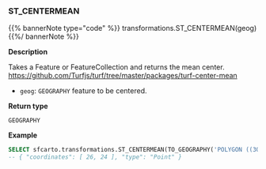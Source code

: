 ### ST_CENTERMEAN

{{% bannerNote type="code" %}}
transformations.ST_CENTERMEAN(geog)
{{%/ bannerNote %}}

**Description**

Takes a Feature or FeatureCollection and returns the mean center. https://github.com/Turfjs/turf/tree/master/packages/turf-center-mean

* `geog`: `GEOGRAPHY` feature to be centered.

**Return type**

`GEOGRAPHY`

**Example**

``` sql
SELECT sfcarto.transformations.ST_CENTERMEAN(TO_GEOGRAPHY('POLYGON ((30 10, 40 40, 20 40, 10 20, 30 10))'));
-- { "coordinates": [ 26, 24 ], "type": "Point" }
```
